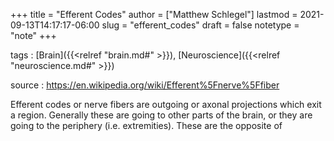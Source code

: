 +++
title = "Efferent Codes"
author = ["Matthew Schlegel"]
lastmod = 2021-09-13T14:17:17-06:00
slug = "efferent_codes"
draft = false
notetype = "note"
+++

tags
: [Brain]({{<relref "brain.md#" >}}), [Neuroscience]({{<relref "neuroscience.md#" >}})

source
: <https://en.wikipedia.org/wiki/Efferent%5Fnerve%5Ffiber>

Efferent codes or nerve fibers are outgoing or axonal projections which exit a region. Generally these are going to other parts of the brain, or they are going to the periphery (i.e. extremities). These are the opposite of
